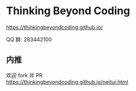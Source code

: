 # Thinking Beyond Coding
https://thinkingbeyondcoding.github.io/  

QQ 群: 283442100

## 内推
欢迎 fork 并 PR  
https://thinkingbeyondcoding.github.io/neitui.html
